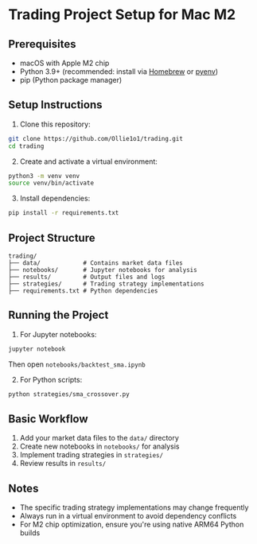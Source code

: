# Trading Project Setup for Mac M2

## Prerequisites
- macOS with Apple M2 chip
- Python 3.9+ (recommended: install via [Homebrew](https://brew.sh/) or [pyenv](https://github.com/pyenv/pyenv))
- pip (Python package manager)

## Setup Instructions

1. Clone this repository:
```bash
git clone https://github.com/Ollie1o1/trading.git
cd trading
```

2. Create and activate a virtual environment:
```bash
python3 -m venv venv
source venv/bin/activate
```

3. Install dependencies:
```bash
pip install -r requirements.txt
```

## Project Structure
```
trading/
├── data/            # Contains market data files
├── notebooks/       # Jupyter notebooks for analysis
├── results/         # Output files and logs
├── strategies/      # Trading strategy implementations
├── requirements.txt # Python dependencies
```

## Running the Project

1. For Jupyter notebooks:
```bash
jupyter notebook
```
Then open `notebooks/backtest_sma.ipynb`

2. For Python scripts:
```bash
python strategies/sma_crossover.py
```

## Basic Workflow
1. Add your market data files to the `data/` directory
2. Create new notebooks in `notebooks/` for analysis
3. Implement trading strategies in `strategies/`
4. Review results in `results/`

## Notes
- The specific trading strategy implementations may change frequently
- Always run in a virtual environment to avoid dependency conflicts
- For M2 chip optimization, ensure you're using native ARM64 Python builds
